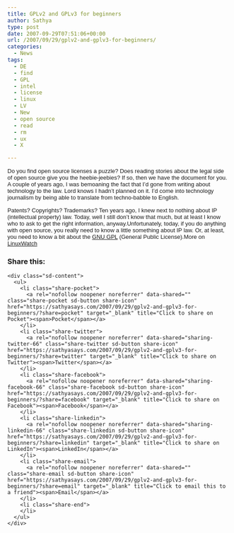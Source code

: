 ```yaml
---
title: GPLv2 and GPLv3 for beginners
author: Sathya
type: post
date: 2007-09-29T07:51:06+00:00
url: /2007/09/29/gplv2-and-gplv3-for-beginners/
categories:
  - News
tags:
  - DE
  - find
  - GPL
  - intel
  - license
  - linux
  - LV
  - New
  - open source
  - read
  - rm
  - ux
  - X

---
```

<font size="2"><font face="Arial">Do you find open source licenses a puzzle? Does reading stories about the legal side of open source give you the heebie-jeebies? If so, then we have the document for you.</font><br /> <font face="Arial"> A couple of years ago, I was bemoaning the fact that I&#8217;d gone from writing about technology to the law. Lord knows I hadn&#8217;t planned on it. I&#8217;d come into technology journalism by being able to translate from techno-babble to English.</font></p> 

<p>
  <font face="Arial">Patents? Copyrights? Trademarks? Ten years ago, I knew next to nothing about IP (intellectual property) law. Today, well I still don&#8217;t know that much, but at least I know who to ask to get the right information, anyway.</font><font face="Arial">Unfortunately, today, if you do anything with open source, you really need to know a little something about IP law. Or, at least, you need to know a bit about the <a href="http://www.gnu.org/copyleft/gpl.html" target="new">GNU GPL</a> (General Public License).</font><font face="Arial"><font face="Arial">More on <a href="http://www.linux-watch.com/news/NS8508141327.html">LinuxWatch</a></font><font face="Arial"> </font></font></font>
</p>

<div class="sharedaddy sd-sharing-enabled">
  <div class="robots-nocontent sd-block sd-social sd-social-icon-text sd-sharing">
    <h3 class="sd-title">
      Share this:
    </h3>
    
    <div class="sd-content">
      <ul>
        <li class="share-pocket">
          <a rel="nofollow noopener noreferrer" data-shared="" class="share-pocket sd-button share-icon" href="https://sathyasays.com/2007/09/29/gplv2-and-gplv3-for-beginners/?share=pocket" target="_blank" title="Click to share on Pocket"><span>Pocket</span></a>
        </li>
        <li class="share-twitter">
          <a rel="nofollow noopener noreferrer" data-shared="sharing-twitter-66" class="share-twitter sd-button share-icon" href="https://sathyasays.com/2007/09/29/gplv2-and-gplv3-for-beginners/?share=twitter" target="_blank" title="Click to share on Twitter"><span>Twitter</span></a>
        </li>
        <li class="share-facebook">
          <a rel="nofollow noopener noreferrer" data-shared="sharing-facebook-66" class="share-facebook sd-button share-icon" href="https://sathyasays.com/2007/09/29/gplv2-and-gplv3-for-beginners/?share=facebook" target="_blank" title="Click to share on Facebook"><span>Facebook</span></a>
        </li>
        <li class="share-linkedin">
          <a rel="nofollow noopener noreferrer" data-shared="sharing-linkedin-66" class="share-linkedin sd-button share-icon" href="https://sathyasays.com/2007/09/29/gplv2-and-gplv3-for-beginners/?share=linkedin" target="_blank" title="Click to share on LinkedIn"><span>LinkedIn</span></a>
        </li>
        <li class="share-email">
          <a rel="nofollow noopener noreferrer" data-shared="" class="share-email sd-button share-icon" href="https://sathyasays.com/2007/09/29/gplv2-and-gplv3-for-beginners/?share=email" target="_blank" title="Click to email this to a friend"><span>Email</span></a>
        </li>
        <li class="share-end">
        </li>
      </ul>
    </div>
  </div>
</div>